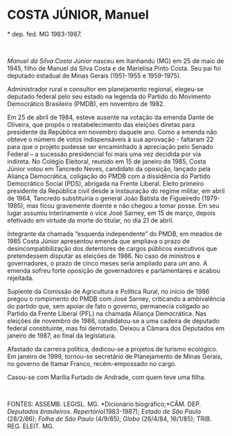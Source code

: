 COSTA JÚNIOR, Manuel
====================

\* dep. fed. MG 1983-1987.

 

*Manuel da Silva Costa Júnior* nasceu em Itanhandu (MG) em 25 de maio de
1945, filho de Manuel da Silva Costa e de Marielisa Pinto Costa. Seu pai
foi deputado estadual de Minas Gerais (1951-1955 e 1959-1975).

Administrador rural e consultor em planejamento regional, elegeu-se
deputado federal pelo seu estado na legenda do Partido do Movimento
Democrático Brasileiro (PMDB), em novembro de 1982.

Em 25 de abril de 1984, esteve ausente na votação da emenda Dante de
Oliveira, que propôs o restabelecimento das eleições diretas para
presidente da República em novembro daquele ano. Como a emenda não
obteve o número de votos indispensáveis à sua aprovação - faltaram 22
para que o projeto pudesse ser encaminhado à apreciação pelo Senado
Federal – a sucessão presidencial foi mais uma vez decidida por via
indireta. No Colégio Eleitoral, reunido em 15 de janeiro de 1985, Costa
Júnior votou em Tancredo Neves, candidato da oposição, lançado pela
Aliança Democrática, coligação do PMDB com a dissidência do Partido
Democrático Social (PDS), abrigada na Frente Liberal. Eleito primeiro
presidente da República civil desde a instauração do regime militar, em
abril de 1964, Tancredo substituiria o general João Batista de
Figueiredo (1979-1985), mas ficou gravemente doente e não chegou a tomar
posse. Em seu lugar assumiu interinamente o vice José Sarney, em 15 de
março, depois efetivado em virtude da morte do titular, no dia 21 de
abril.

Integrante da chamada “esquerda independente” do PMDB, em meados de 1985
Costa Júnior apresentou emenda que ampliava o prazo de
desincompatibilização dos detentores de cargos públicos executivos que
pretendessem disputar as eleições de 1986. No caso de ministros e
governadores, o prazo de cinco meses seria ampliado para um ano. A
emenda sofreu forte oposição de governadores e parlamentares e acabou
rejeitada.

Suplente da Comissão de Agricultura e Política Rural, no início de 1986
pregou o rompimento do PMDB com José Sarney, criticando a ambivalência
do partido que, sem apoiar de fato o governo, permanecia coligado ao
Partido da Frente Liberal (PFL) na chamada Aliança Democrática. Nas
eleições de novembro de 1986, candidatou-se a uma cadeira de deputado
federal constituinte, mas foi derrotado. Deixou a Câmara dos Deputados
em janeiro de 1987, ao final da legislatura.

Afastado da carreira política, dedicou-se a projetos de turismo
ecológico. Em janeiro de 1999, tornou-se secretário de Planejamento de
Minas Gerais, no governo de Itamar Franco, recém-empossado no cargo.

Casou-se com Marília Furtado de Andrade, com quem teve uma filha.

 

FONTES: ASSEMB. LEGISL. MG. *Dicionário biográfico;*CÂM. DEP. *Deputados
brasileiros*. *Repertório*(1983-1987); *Estado de São Paulo* (28/2/86);
*Folha de São Paulo* (4/9/85); *Globo* (26/4/84, 16/1/85); TRIB. REG.
ELEIT. MG.

 

 
